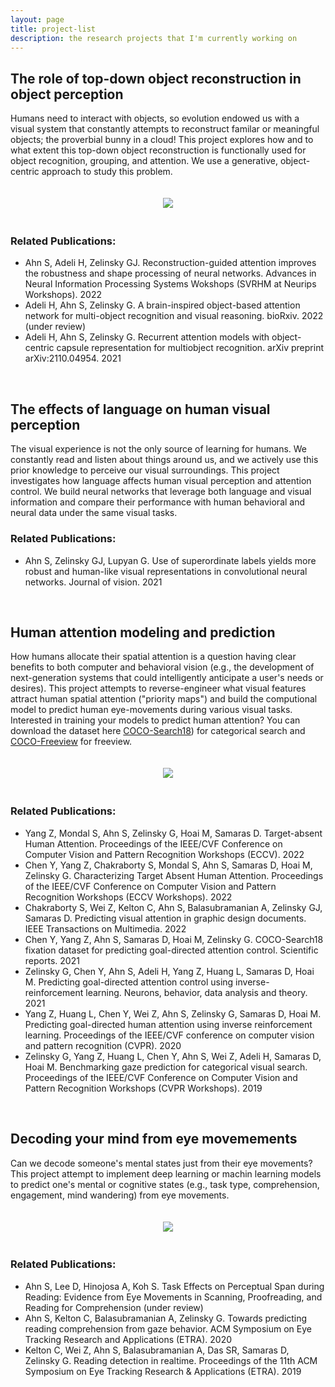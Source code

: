 ```yaml
---
layout: page
title: project-list
description: the research projects that I'm currently working on
---
```




## The role of top-down object reconstruction in object perception
Humans need to interact with objects, so evolution endowed us with a visual system that constantly attempts to reconstruct familar or meaningful objects; the proverbial bunny in a cloud! This project explores how and to what extent this top-down object reconstruction is functionally used for object recognition, grouping, and attention. We use a generative, object-centric approach to study this problem. 

<p align="center">
  <img src="{{ BASE_PATH }}/pages/figures/recon-mnist.jpeg" align="center" style="margin-bottom: 20px; margin-top: 20px"/>
</p>


### Related Publications:
- Ahn S, Adeli H, Zelinsky GJ. Reconstruction-guided attention improves the robustness and shape processing of neural networks. Advances in Neural Information Processing Systems Wokshops (SVRHM at Neurips Workshops). 2022
- Adeli H, Ahn S, Zelinsky G. A brain-inspired object-based attention network for multi-object recognition and visual reasoning. bioRxiv. 2022 (under review)
- Adeli H, Ahn S, Zelinsky G. Recurrent attention models with object-centric capsule representation for multiobject recognition. arXiv preprint arXiv:2110.04954. 2021

&nbsp;
&nbsp;
## The effects of language on human visual perception 
The visual experience is not the only source of learning for humans. We constantly read and listen about things around us, and we actively use this prior knowledge to perceive our visual surroundings. This project investigates how language affects human visual perception and attention control. We build neural networks that leverage both language and visual information and compare their performance with human behavioral and neural data under the same visual tasks. 

### Related Publications:
- Ahn S, Zelinsky GJ, Lupyan G. Use of superordinate labels yields more robust and human-like visual representations in convolutional neural networks. Journal of vision. 2021

&nbsp;
&nbsp;
## Human attention modeling and prediction
How humans allocate their spatial attention is a question having clear benefits to both computer and behavioral vision (e.g., the development of next-generation systems that could intelligently anticipate a user's needs or desires). This project attempts to reverse-engineer what visual features attract human spatial attention ("priority maps") and build the computional model to predict human eye-movements during various visual tasks. Interested in training your models to predict human attention? You can download the dataset here [COCO-Search18](https://sites.google.com/view/cocosearch/)) for categorical search and [COCO-Freeview](https://sites.google.com/view/cocosearch/coco-freeview?authuser=0) for freeview. 

<p align="center">
  <img src="{{ BASE_PATH }}/pages/figures/irl.png" align="center" style="margin-bottom: 20px; margin-top: 20px"/>
</p>


### Related Publications:
- Yang Z, Mondal S, Ahn S, Zelinsky G, Hoai M, Samaras D. Target-absent Human Attention. Proceedings of the IEEE/CVF Conference on Computer Vision and Pattern Recognition Workshops (ECCV). 2022
- Chen Y, Yang Z, Chakraborty S, Mondal S, Ahn S, Samaras D, Hoai M, Zelinsky G. Characterizing Target Absent Human Attention. Proceedings of the IEEE/CVF Conference on Computer Vision and Pattern Recognition Workshops (ECCV Workshops). 2022
- Chakraborty S, Wei Z, Kelton C, Ahn S, Balasubramanian A, Zelinsky GJ, Samaras D. Predicting visual attention in graphic design documents. IEEE Transactions on Multimedia. 2022
- Chen Y, Yang Z, Ahn S, Samaras D, Hoai M, Zelinsky G. COCO-Search18 fixation dataset for predicting goal-directed attention control. Scientific reports. 2021
- Zelinsky G, Chen Y, Ahn S, Adeli H, Yang Z, Huang L, Samaras D, Hoai M. Predicting goal-directed attention control using inverse-reinforcement learning. Neurons, behavior, data analysis and theory. 2021
- Yang Z, Huang L, Chen Y, Wei Z, Ahn S, Zelinsky G, Samaras D, Hoai M. Predicting goal-directed human attention using inverse reinforcement learning. Proceedings of the IEEE/CVF conference on computer vision and pattern recognition (CVPR). 2020
- Zelinsky G, Yang Z, Huang L, Chen Y, Ahn S, Wei Z, Adeli H, Samaras D, Hoai M. Benchmarking gaze prediction for categorical visual search. Proceedings of the IEEE/CVF Conference on Computer Vision and Pattern Recognition Workshops (CVPR Workshops). 2019

&nbsp;
&nbsp;
## Decoding your mind from eye movemements
Can we decode someone's mental states just from their eye movements? This project attempt to implement deep learning or machin learning models to predict one's mental or cognitive states (e.g., task type, comprehension, engagement, mind wandering) from eye movements. 

<p align="center">
  <img src="{{ BASE_PATH }}/pages/figures/comprehension.jpeg" align="center" style="margin-bottom: 20px; margin-top: 20px"/>
</p>

### Related Publications:
- Ahn S, Lee D, Hinojosa A, Koh S. Task Effects on Perceptual Span during Reading: Evidence from Eye Movements in Scanning, Proofreading, and Reading for Comprehension (under review)
- Ahn S, Kelton C, Balasubramanian A, Zelinsky G. Towards predicting reading comprehension from gaze behavior. ACM Symposium on Eye Tracking Research and Applications (ETRA). 2020
- Kelton C, Wei Z, Ahn S, Balasubramanian A, Das SR, Samaras D, Zelinsky G. Reading detection in realtime. Proceedings of the 11th ACM Symposium on Eye Tracking Research & Applications (ETRA). 2019



<!-- [click here for the most recent version of the paper]({{ BASE_PATH}}/pages/working_papers/sample-working-paper.pdf) -->


<!-- Note: this is how to write a comment in HTML. Everything in here won't show up on your webpage.-->

<!--
To increase the size of the title, use fewer # in front of the paper title.
To decrease the size of the title, use more #. 
To remove the italics, remove the * before and after the description
To remove the underline from the title, remove the <u> tags (<u> and </u>)
-->
